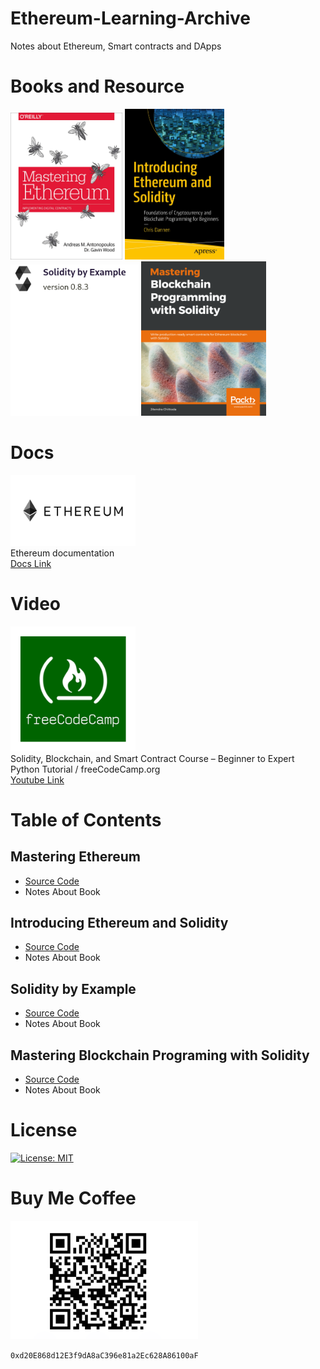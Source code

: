 # Ethereum-Learning-Archive
Notes about Ethereum, Smart contracts and DApps



# Books and Resource
<div>
<img src="img/msEth.jpg" width="179">
<img src="img/int.jpg" width="159">
<img src="img/ss.png" width="205">
<img src="img/smaller.png" width="200">
</div>


# Docs
<img src="img/eth.png" width="200"><br>
Ethereum documentation<br>
[Docs Link](https://ethereum.org/en/developers/docs/)


# Video
<img src="img/free.png" width="200"><br>
Solidity, Blockchain, and Smart Contract Course – Beginner to Expert Python Tutorial / freeCodeCamp.org<br>
[Youtube Link](https://www.youtube.com/watch?v=M576WGiDBdQ&ab_channel=freeCodeCamp.org)


# Table of Contents

## Mastering Ethereum
* [Source Code](https://github.com/ErdemOzgen/)
* Notes About Book
  
## Introducing Ethereum and Solidity
* [Source Code](https://github.com/ErdemOzgen/)
* Notes About Book

## Solidity by Example
* [Source Code](https://github.com/ErdemOzgen/)
* Notes About Book

## Mastering Blockchain Programing with Solidity
* [Source Code](https://github.com/ErdemOzgen/)
* Notes About Book



# License

[![License: MIT](https://img.shields.io/badge/License-MIT-yellow.svg)](https://opensource.org/licenses/MIT)

# Buy Me Coffee

<img src="img/wallet.png" width="300">

``` 0xd20E868d12E3f9dA8aC396e81a2Ec628A86100aF ```